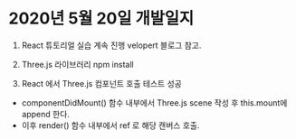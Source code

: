 # 2020년 5월 20일 개발일지

1. React 튜토리얼 실습 계속 진행 velopert 블로그 참고.

2. Three.js 라이브러리 npm install

3. React 에서 Three.js 컴포넌트 호출 테스트 성공

- componentDidMount() 함수 내부에서 Three.js scene 작성 후 this.mount에 append 한다.
- 이후 render() 함수 내부에서 ref 로 해당 캔버스 호출.
